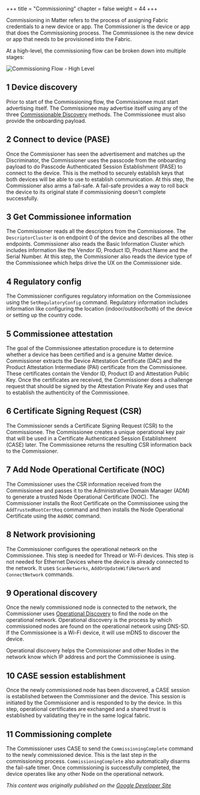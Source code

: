 +++
title = "Commissioning"
chapter = false
weight = 44
+++

Commissioning in Matter refers to the process of assigning Fabric credentials to a new device or app. The Commissioner is the device or app that does the Commissioning process. The Commissionee is the new device or app that needs to be provisioned into the Fabric.

At a high-level, the commissioning flow can be broken down into multiple stages:

![Commissioning Flow - High Level](../../primer-commissioning.png)

## 1 Device discovery

Prior to start of the Commissioning flow, the Commissionee must start advertising itself. The Commissionee may advertise itself using any of the three [Commissionable Discovery](/howitworks/discovery/#commissionable-discovery) methods. The Commissionee must also provide the onboarding payload.

## 2 Connect to device (PASE)
Once the Commissioner has seen the advertisement and matches up the Discriminator, the Commissioner uses the passcode from the onboarding payload to do Passcode Authenticated Session Establishment (PASE) to connect to the device. This is the method to securely establish keys that both devices will be able to use to establish communication. At this step, the Commissioner also arms a fail-safe. A fail-safe provides a way to roll back the device to its original state if commissioning doesn't complete successfully.

## 3 Get Commissionee information
The Commissioner reads all the descriptors from the Commissionee. The `DescriptorCluster` is on endpoint 0 of the device and describes all the other endpoints. Commissioner also reads the Basic Information Cluster which includes information like the Vendor ID, Product ID, Product Name and the Serial Number. At this step, the Commissioner also reads the device type of the Commissionee which helps drive the UX on the Commissioner side.

## 4 Regulatory config
The Commissioner configures regulatory information on the Commissionee using the `SetRegulatoryConfig` command. Regulatory information includes information like configuring the location (indoor/outdoor/both) of the device or setting up the country code.

## 5 Commissionee attestation
The goal of the Commissionee attestation procedure is to determine whether a device has been certified and is a genuine Matter device. Commissioner extracts the Device Attestation Certificate (DAC) and the Product Attestation Intermediate (PAI) certificate from the Commissionee. These certificates contain the Vendor ID, Product ID and Attestation Public Key. Once the certificates are received, the Commissioner does a challenge request that should be signed by the Attestation Private Key and uses that to establish the authenticity of the Commissionee.

## 6 Certificate Signing Request (CSR)
The Commissioner sends a Certificate Signing Request (CSR) to the Commissionee. The Commissionee creates a unique operational key pair that will be used in a Certificate Authenticated Session Establishment (CASE) later. The Commissionee returns the resulting CSR information back to the Commissioner.

## 7 Add Node Operational Certificate (NOC)
The Commissioner uses the CSR information received from the Commissionee and passes it to the Administrative Domain Manager (ADM) to generate a trusted Node Operational Certificate (NOC). The Commissioner installs the Root Certificate on the Commissionee using the `AddTrustedRootCertReq` command and then installs the Node Operational Certificate using the `AddNOC` command.

## 8 Network provisioning
The Commissioner configures the operational network on the Commissionee. This step is needed for Thread or Wi-Fi devices. This step is not needed for Ethernet Devices where the device is already connected to the network. It uses `ScanNetworks`, `AddOrUpdateWifiNetwork` and `ConnectNetwork` commands.

## 9 Operational discovery
Once the newly commissioned node is connected to the network, the Commissioner uses [Operational Discovery](/howitworks/discovery/#operational-discovery) to find the node on the operational network. Operational discovery is the process by which commissioned nodes are found on the operational network using DNS-SD. If the Commissionee is a Wi-Fi device, it will use mDNS to discover the device.

Operational discovery helps the Commissioner and other Nodes in the network know which IP address and port the Commissionee is using.

## 10 CASE session establishment
Once the newly commissioned node has been discovered, a CASE session is established between the Commissioner and the device. This session is initiated by the Commissioner and is responded to by the device. In this step, operational certificates are exchanged and a shared trust is established by validating they're in the same logical fabric.

## 11 Commissioning complete
The Commissioner uses CASE to send the `CommissioningComplete` command to the newly commissioned device. This is the last step in the commissioning process. `CommissioningComplete` also automatically disarms the fail-safe timer. Once commissioning is successfully completed, the device operates like any other Node on the operational network.

_This content was originally published on the [Google Developer Site](https://developers.home.google.com/matter/primer)_